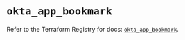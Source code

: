 # `okta_app_bookmark`

Refer to the Terraform Registry for docs: [`okta_app_bookmark`](https://registry.terraform.io/providers/okta/okta/4.7.0/docs/resources/app_bookmark).
